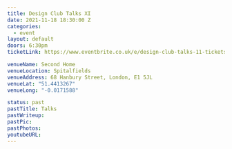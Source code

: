 ```yaml
---
title: Design Club Talks XI
date: 2021-11-18 18:30:00 Z
categories:
  - event
layout: default
doors: 6:30pm
ticketLink: https://www.eventbrite.co.uk/e/design-club-talks-11-tickets-196357981007

venueName: Second Home
venueLocation: Spitalfields
venueAddress: 68 Hanbury Street, London, E1 5JL
venueLat: "51.4413267"
venueLong: "-0.0171588"

status: past
pastTitle: Talks
pastWriteup:
pastPic:
pastPhotos:
youtubeURL:
---
```

